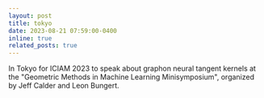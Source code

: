 ```yaml
---
layout: post
title: tokyo
date: 2023-08-21 07:59:00-0400
inline: true
related_posts: true
---
```


In Tokyo for ICIAM 2023 to speak about graphon neural tangent kernels at the "Geometric Methods in Machine Learning Minisymposium", organized by Jeff Calder and Leon Bungert.


